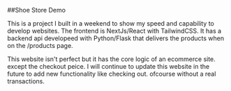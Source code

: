 ##Shoe Store Demo

This is a project I built in a weekend to show my speed and capability to develop websites. 
The frontend is NextJs/React with TailwindCSS. 
It has a backend api developeed with Python/Flask that delivers the products when on the /products page.

This website isn't perfect but it has the core logic of an ecommerce site. except the checkout peice. 
I will continue to update this website in the future to add new functionality like checking out. ofcourse without a real transactions.